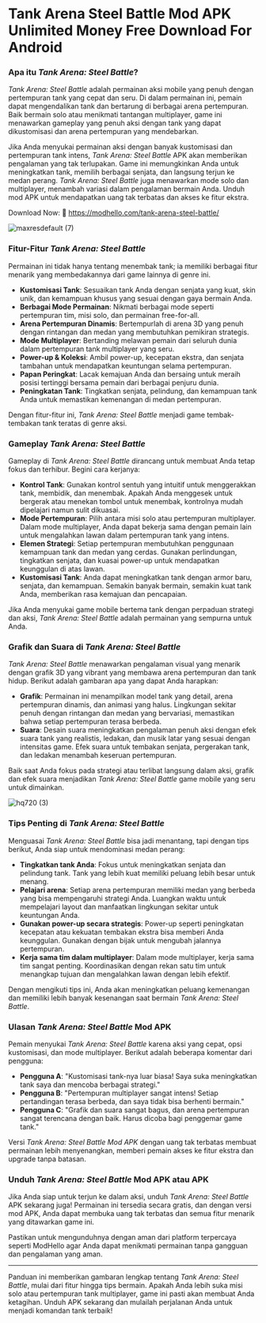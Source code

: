 # Tank Arena Steel Battle Mod APK Unlimited Money Free Download For Android

### Apa itu *Tank Arena: Steel Battle*?

*Tank Arena: Steel Battle* adalah permainan aksi mobile yang penuh dengan pertempuran tank yang cepat dan seru. Di dalam permainan ini, pemain dapat mengendalikan tank dan bertarung di berbagai arena pertempuran. Baik bermain solo atau menikmati tantangan multiplayer, game ini menawarkan gameplay yang penuh aksi dengan tank yang dapat dikustomisasi dan arena pertempuran yang mendebarkan. 

Jika Anda menyukai permainan aksi dengan banyak kustomisasi dan pertempuran tank intens, *Tank Arena: Steel Battle* APK akan memberikan pengalaman yang tak terlupakan. Game ini memungkinkan Anda untuk meningkatkan tank, memilih berbagai senjata, dan langsung terjun ke medan perang. *Tank Arena: Steel Battle* juga menawarkan mode solo dan multiplayer, menambah variasi dalam pengalaman bermain Anda. Unduh mod APK untuk mendapatkan uang tak terbatas dan akses ke fitur ekstra.

Download Now: 🎉 https://modhello.com/tank-arena-steel-battle/

![maxresdefault (7)](https://github.com/user-attachments/assets/d588c81d-79f1-4602-951b-0dd313eb4505)


### Fitur-Fitur *Tank Arena: Steel Battle*

Permainan ini tidak hanya tentang menembak tank; ia memiliki berbagai fitur menarik yang membedakannya dari game lainnya di genre ini.

- **Kustomisasi Tank**: Sesuaikan tank Anda dengan senjata yang kuat, skin unik, dan kemampuan khusus yang sesuai dengan gaya bermain Anda.
- **Berbagai Mode Permainan**: Nikmati berbagai mode seperti pertempuran tim, misi solo, dan permainan free-for-all.
- **Arena Pertempuran Dinamis**: Bertempurlah di arena 3D yang penuh dengan rintangan dan medan yang membutuhkan pemikiran strategis.
- **Mode Multiplayer**: Bertanding melawan pemain dari seluruh dunia dalam pertempuran tank multiplayer yang seru.
- **Power-up & Koleksi**: Ambil power-up, kecepatan ekstra, dan senjata tambahan untuk mendapatkan keuntungan selama pertempuran.
- **Papan Peringkat**: Lacak kemajuan Anda dan bersaing untuk meraih posisi tertinggi bersama pemain dari berbagai penjuru dunia.
- **Peningkatan Tank**: Tingkatkan senjata, pelindung, dan kemampuan tank Anda untuk memastikan kemenangan di medan pertempuran.

Dengan fitur-fitur ini, *Tank Arena: Steel Battle* menjadi game tembak-tembakan tank teratas di genre aksi.

### Gameplay *Tank Arena: Steel Battle*

Gameplay di *Tank Arena: Steel Battle* dirancang untuk membuat Anda tetap fokus dan terhibur. Begini cara kerjanya:

- **Kontrol Tank**: Gunakan kontrol sentuh yang intuitif untuk menggerakkan tank, membidik, dan menembak. Apakah Anda menggesek untuk bergerak atau menekan tombol untuk menembak, kontrolnya mudah dipelajari namun sulit dikuasai.
- **Mode Pertempuran**: Pilih antara misi solo atau pertempuran multiplayer. Dalam mode multiplayer, Anda dapat bekerja sama dengan pemain lain untuk mengalahkan lawan dalam pertempuran tank yang intens.
- **Elemen Strategi**: Setiap pertempuran membutuhkan penggunaan kemampuan tank dan medan yang cerdas. Gunakan perlindungan, tingkatkan senjata, dan kuasai power-up untuk mendapatkan keunggulan di atas lawan.
- **Kustomisasi Tank**: Anda dapat meningkatkan tank dengan armor baru, senjata, dan kemampuan. Semakin banyak bermain, semakin kuat tank Anda, memberikan rasa kemajuan dan pencapaian.

Jika Anda menyukai game mobile bertema tank dengan perpaduan strategi dan aksi, *Tank Arena: Steel Battle* adalah permainan yang sempurna untuk Anda.

### Grafik dan Suara di *Tank Arena: Steel Battle*

*Tank Arena: Steel Battle* menawarkan pengalaman visual yang menarik dengan grafik 3D yang vibrant yang membawa arena pertempuran dan tank hidup. Berikut adalah gambaran apa yang dapat Anda harapkan:

- **Grafik**: Permainan ini menampilkan model tank yang detail, arena pertempuran dinamis, dan animasi yang halus. Lingkungan sekitar penuh dengan rintangan dan medan yang bervariasi, memastikan bahwa setiap pertempuran terasa berbeda.
- **Suara**: Desain suara meningkatkan pengalaman penuh aksi dengan efek suara tank yang realistis, ledakan, dan musik latar yang sesuai dengan intensitas game. Efek suara untuk tembakan senjata, pergerakan tank, dan ledakan menambah keseruan pertempuran.

Baik saat Anda fokus pada strategi atau terlibat langsung dalam aksi, grafik dan efek suara menjadikan *Tank Arena: Steel Battle* game mobile yang seru untuk dimainkan.

![hq720 (3)](https://github.com/user-attachments/assets/4bcac4cb-bf7e-4ee7-afe5-88681c4a8c84)


### Tips Penting di *Tank Arena: Steel Battle*

Menguasai *Tank Arena: Steel Battle* bisa jadi menantang, tapi dengan tips berikut, Anda siap untuk mendominasi medan perang:

- **Tingkatkan tank Anda**: Fokus untuk meningkatkan senjata dan pelindung tank. Tank yang lebih kuat memiliki peluang lebih besar untuk menang.
- **Pelajari arena**: Setiap arena pertempuran memiliki medan yang berbeda yang bisa mempengaruhi strategi Anda. Luangkan waktu untuk mempelajari layout dan manfaatkan lingkungan sekitar untuk keuntungan Anda.
- **Gunakan power-up secara strategis**: Power-up seperti peningkatan kecepatan atau kekuatan tembakan ekstra bisa memberi Anda keunggulan. Gunakan dengan bijak untuk mengubah jalannya pertempuran.
- **Kerja sama tim dalam multiplayer**: Dalam mode multiplayer, kerja sama tim sangat penting. Koordinasikan dengan rekan satu tim untuk menangkap tujuan dan mengalahkan lawan dengan lebih efektif.

Dengan mengikuti tips ini, Anda akan meningkatkan peluang kemenangan dan memiliki lebih banyak kesenangan saat bermain *Tank Arena: Steel Battle*.

### Ulasan *Tank Arena: Steel Battle* Mod APK

Pemain menyukai *Tank Arena: Steel Battle* karena aksi yang cepat, opsi kustomisasi, dan mode multiplayer. Berikut adalah beberapa komentar dari pengguna:

- **Pengguna A**: "Kustomisasi tank-nya luar biasa! Saya suka meningkatkan tank saya dan mencoba berbagai strategi."
- **Pengguna B**: "Pertempuran multiplayer sangat intens! Setiap pertandingan terasa berbeda, dan saya tidak bisa berhenti bermain."
- **Pengguna C**: "Grafik dan suara sangat bagus, dan arena pertempuran sangat terencana dengan baik. Harus dicoba bagi penggemar game tank."

Versi *Tank Arena: Steel Battle Mod APK* dengan uang tak terbatas membuat permainan lebih menyenangkan, memberi pemain akses ke fitur ekstra dan upgrade tanpa batasan.

### Unduh *Tank Arena: Steel Battle* Mod APK atau APK

Jika Anda siap untuk terjun ke dalam aksi, unduh *Tank Arena: Steel Battle* APK sekarang juga! Permainan ini tersedia secara gratis, dan dengan versi mod APK, Anda dapat membuka uang tak terbatas dan semua fitur menarik yang ditawarkan game ini.

Pastikan untuk mengunduhnya dengan aman dari platform terpercaya seperti ModHello agar Anda dapat menikmati permainan tanpa gangguan dan pengalaman yang aman.

---

Panduan ini memberikan gambaran lengkap tentang *Tank Arena: Steel Battle*, mulai dari fitur hingga tips bermain. Apakah Anda lebih suka misi solo atau pertempuran tank multiplayer, game ini pasti akan membuat Anda ketagihan. Unduh APK sekarang dan mulailah perjalanan Anda untuk menjadi komandan tank terbaik!
